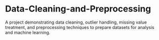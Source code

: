 # Data-Cleaning-and-Preprocessing
A project demonstrating data cleaning, outlier handling, missing value treatment, and preprocessing techniques to prepare datasets for analysis and machine learning.
